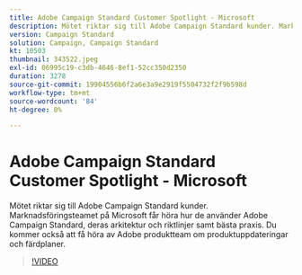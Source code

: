 ```yaml
---
title: Adobe Campaign Standard Customer Spotlight - Microsoft
description: Mötet riktar sig till Adobe Campaign Standard kunder. Marknadsföringsteamet på Microsoft får höra om hur de använder Adobe Campaign Standard.
version: Campaign Standard
solution: Campaign, Campaign Standard
kt: 10503
thumbnail: 343522.jpeg
exl-id: 06995c19-c3db-4646-8ef1-52cc350d2350
duration: 3278
source-git-commit: 19904556b6f2a6e3a9e2919f5504732f2f9b598d
workflow-type: tm+mt
source-wordcount: '84'
ht-degree: 0%

---
```


# Adobe Campaign Standard Customer Spotlight - Microsoft

Mötet riktar sig till Adobe Campaign Standard kunder. Marknadsföringsteamet på Microsoft får höra hur de använder Adobe Campaign Standard, deras arkitektur och riktlinjer samt bästa praxis. Du kommer också att få höra av Adobe produktteam om produktuppdateringar och färdplaner.

>[!VIDEO](https://video.tv.adobe.com/v/343522/?quality=12&learn=on)
